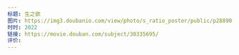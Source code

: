 ```yaml
---
标题: 生之欲
图片: https://img3.doubanio.com/view/photo/s_ratio_poster/public/p2889033877.webp
时时: 2022
链接: https://movie.douban.com/subject/30335695/
评价:
---
```


